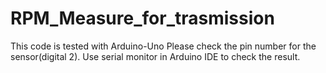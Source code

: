 # RPM_Measure_for_trasmission

This code is tested with Arduino-Uno
Please check the pin number for the sensor(digital 2).
Use serial monitor in Arduino IDE to check the result.
